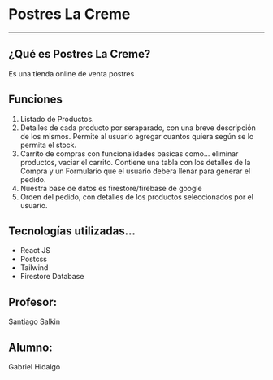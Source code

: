 # Postres La Creme
---

## ¿Qué es Postres La Creme?
Es una tienda online de venta postres

## Funciones
1. Listado de Productos.
2. Detalles de cada producto por seraparado, con una breve descripción de los mismos. Permite al usuario agregar cuantos quiera según se lo permita el stock.
3. Carrito de compras con funcionalidades basicas como... eliminar productos, vaciar el carrito.
Contiene una tabla con los detalles de la Compra y un Formulario que el usuario debera llenar para generar el pedido.
4. Nuestra base de datos es firestore/firebase de google
5. Orden del pedido, con detalles de los productos seleccionados por el usuario.
## Tecnologías utilizadas...
- React JS
- Postcss
- Tailwind
- Firestore Database

## Profesor:
  Santiago Salkin

## Alumno: 
Gabriel Hidalgo